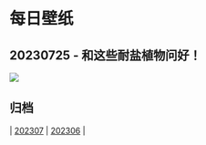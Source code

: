 # 每日壁纸

## 20230725 - 和这些耐盐植物问好！

![](https://www.bing.com/th?id=OHR.MangrovePark_ZH-CN0208518370_UHD.jpg)

## 归档

| [202307](/202307/README.md)
| [202306](/202306/README.md)
|